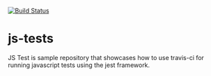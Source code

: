 [![Build Status](https://travis-ci.com/broken-bytes/js-tests.svg?branch=master)](https://travis-ci.com/broken-bytes/js-tests)

# js-tests

JS Test is sample repository that showcases how to use travis-ci for running javascript tests using the jest framework.
